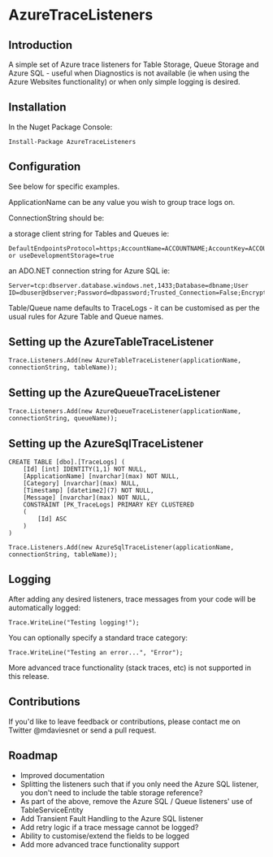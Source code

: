AzureTraceListeners
========================

Introduction
------------

A simple set of Azure trace listeners for Table Storage, Queue Storage and Azure SQL - useful when Diagnostics is not available (ie when using the Azure Websites functionality) or when only simple logging is desired.

Installation
------------
 
In the Nuget Package Console:

    Install-Package AzureTraceListeners

Configuration
-------------

See below for specific examples.

ApplicationName can be any value you wish to group trace logs on.

ConnectionString should be:

a storage client string for Tables and Queues ie:

    DefaultEndpointsProtocol=https;AccountName=ACCOUNTNAME;AccountKey=ACCOUNTKEY or useDevelopmentStorage=true
	
an ADO.NET connection string for Azure SQL ie:

    Server=tcp:dbserver.database.windows.net,1433;Database=dbname;User ID=dbuser@dbserver;Password=dbpassword;Trusted_Connection=False;Encrypt=True;

Table/Queue name defaults to TraceLogs - it can be customised as per the usual rules for Azure Table and Queue names. 

Setting up the AzureTableTraceListener
--------------------------------------

    Trace.Listeners.Add(new AzureTableTraceListener(applicationName, connectionString, tableName));

Setting up the AzureQueueTraceListener
--------------------------------------

    Trace.Listeners.Add(new AzureQueueTraceListener(applicationName, connectionString, queueName));
	
Setting up the AzureSqlTraceListener
------------------------------------

    CREATE TABLE [dbo].[TraceLogs] (
        [Id] [int] IDENTITY(1,1) NOT NULL,
        [ApplicationName] [nvarchar](max) NOT NULL,
        [Category] [nvarchar](max) NULL,
        [Timestamp] [datetime2](7) NOT NULL,
        [Message] [nvarchar](max) NOT NULL,
        CONSTRAINT [PK_TraceLogs] PRIMARY KEY CLUSTERED 
        (
            [Id] ASC
        )
    )
    
    Trace.Listeners.Add(new AzureSqlTraceListener(applicationName, connectionString, tableName));
    
Logging
-------

After adding any desired listeners, trace messages from your code will be automatically logged:

    Trace.WriteLine("Testing logging!");
	
You can optionally specify a standard trace category:

    Trace.WriteLine("Testing an error...", "Error");
	
More advanced trace functionality (stack traces, etc) is not supported in this release.
	
Contributions
-------------

If you'd like to leave feedback or contributions, please contact me on Twitter @mdaviesnet or send a pull request.
	
Roadmap
-------

* Improved documentation
* Splitting the listeners such that if you only need the Azure SQL listener, you don't need to include the table storage reference?
* As part of the above, remove the Azure SQL / Queue listeners' use of TableServiceEntity
* Add Transient Fault Handling to the Azure SQL listener
* Add retry logic if a trace message cannot be logged?
* Ability to customise/extend the fields to be logged
* Add more advanced trace functionality support